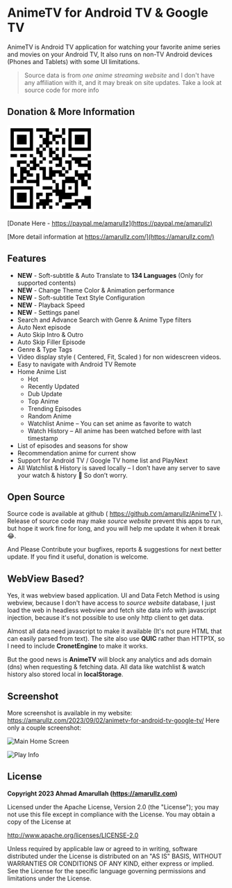 # AnimeTV for Android TV & Google TV

AnimeTV is Android TV application for watching your favorite anime series and movies on your Android TV, It also runs on non-TV Android devices (Phones and Tablets) with some UI limitations.

> Source data is from *one anime streaming website* and I don't have any affiliation with it, and it may break on site updates.
> Take a look at source code for more info

## Donation & More Information
<img src="app/src/main/assets/view/paypal.png" width="200">

[Donate Here - https://paypal.me/amarullz](https://paypal.me/amarullz)

[More detail information at https://amarullz.com/](https://amarullz.com/)

## Features
- **NEW** - Soft-subtitle & Auto Translate to **134 Languages** (Only for supported contents)
- **NEW** - Change Theme Color & Animation performance
- **NEW** - Soft-subtitle Text Style Configuration
- **NEW** - Playback Speed
- **NEW** - Settings panel
- Search and Advance Search with Genre & Anime Type filters
- Auto Next episode
- Auto Skip Intro & Outro
- Auto Skip Filler Episode
- Genre & Type Tags
- Video display style ( Centered, Fit, Scaled ) for non widescreen videos.
- Easy to navigate with Android TV Remote
- Home Anime List
  - Hot
  - Recently Updated
  - Dub Update
  - Top Anime
  - Trending Episodes
  - Random Anime
  - Watchlist Anime – You can set anime as favorite to watch
  - Watch History – All anime has been watched before with last timestamp
- List of episodes and seasons for show
- Recommendation anime for current show
- Support for Android TV / Google TV home list and PlayNext
- All Watchlist & History is saved locally – I don’t have any server to save your watch & history 🤣 So don’t worry.

## Open Source
Source code is available at github ( https://github.com/amarullz/AnimeTV ). Release of source code may make *source website* prevent this apps to run, but hope it work fine for long, and you will help me update it when it break 😂.

And Please Contribute your bugfixes, reports & suggestions for next better update. If you find it useful, donation is welcome.

## WebView Based?
Yes, it was webview based application. UI and Data Fetch Method is using webview, because I don't have access to *source website* database, I just load the web in headless webview and fetch site data info with javascript injection, because it's not possible to use only http client to get data.

Almost all data need javascript to make it available (It's not pure HTML that can easily parsed from text). The site also use **QUIC** rather than HTTP1X, so I need to include **CronetEngine** to make it works.

But the good news is **AnimeTV** will block any analytics and ads domain (dns) when requesting & fetching data. All data like watchlist & watch history also stored local in **localStorage**.

## Screenshot
More screenshot is available in my website: https://amarullz.com/2023/09/02/animetv-for-android-tv-google-tv/
Here only a couple screenshot:

![Main Home Screen](https://amarullzcom.files.wordpress.com/2023/09/01-home.jpg)

![Play Info](https://amarullzcom.files.wordpress.com/2023/09/07-play-info.jpg)

## License
**Copyright 2023 Ahmad Amarullah (https://amarullz.com)**

Licensed under the Apache License, Version 2.0 (the "License");
you may not use this file except in compliance with the License.
You may obtain a copy of the License at

http://www.apache.org/licenses/LICENSE-2.0

Unless required by applicable law or agreed to in writing, software
distributed under the License is distributed on an "AS IS" BASIS,
WITHOUT WARRANTIES OR CONDITIONS OF ANY KIND, either express or implied.
See the License for the specific language governing permissions and
limitations under the License.